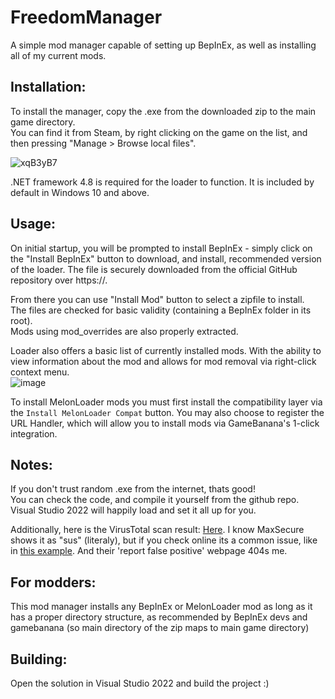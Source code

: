 # FreedomManager

A simple mod manager capable of setting up BepInEx, as well as installing all of my current mods.

## Installation:

To install the manager, copy the .exe from the downloaded zip to the main game directory.  
You can find it from Steam, by right clicking on the game on the list, and then pressing "Manage > Browse local files".  

![xqB3yB7](https://user-images.githubusercontent.com/33236735/195651639-d54b74e7-ce74-486c-b094-a0fde05dbc81.png)

.NET framework 4.8 is required for the loader to function. It is included by default in Windows 10 and above.  

## Usage:

On initial startup, you will be prompted to install BepInEx - simply click on the "Install BepInEx" button to download, and install, recommended version of the loader. The file is securely downloaded from the official GitHub repository over https://.  

From there you can use "Install Mod" button to select a zipfile to install.  
The files are checked for basic validity (containing a BepInEx folder in its root).  
Mods using mod_overrides are also properly extracted.  

Loader also offers a basic list of currently installed mods. With the ability to view information about the mod and allows for mod removal via right-click context menu.  
![image](https://user-images.githubusercontent.com/33236735/197233273-1cc28b7e-05d7-423c-b721-283697d2c72b.png)  

To install MelonLoader mods you must first install the compatibility layer via the `Install MelonLoader Compat` button.
You may also choose to register the URL Handler, which will allow you to install mods via GameBanana's 1-click integration.  

## Notes:

If you don't trust random .exe from the internet, thats good!  
You can check the code, and compile it yourself from the github repo.  
Visual Studio 2022 will happily load and set it all up for you.  

Additionally, here is the VirusTotal scan result: [Here](https://www.virustotal.com/gui/file/0910a97edddff134e20a00a1ad43b973428c57b45db60d5e194becdb5112ef3b). I know MaxSecure shows it as "sus" (literaly), but if you check online its a common issue, like in [this example](https://www.reddit.com/r/antivirus/comments/qo9vus/is_this_safe_and_false_positive_from_virustotal/). And their 'report false positive' webpage 404s me.  

## For modders:

This mod manager installs any BepInEx or MelonLoader mod as long as it has a proper directory structure, as recommended by BepInEx devs and gamebanana (so main directory of the zip maps to main game directory)  

## Building:
Open the solution in Visual Studio 2022 and build the project :)
